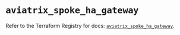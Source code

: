 # `aviatrix_spoke_ha_gateway`

Refer to the Terraform Registry for docs: [`aviatrix_spoke_ha_gateway`](https://registry.terraform.io/providers/aviatrixsystems/aviatrix/8.1.10/docs/resources/spoke_ha_gateway).
